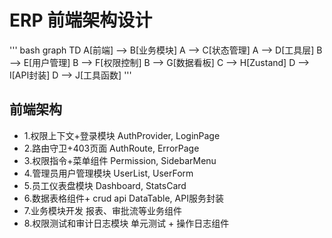 # ERP 前端架构设计

''' bash
graph TD
    A[前端] --> B[业务模块]
    A --> C[状态管理]
    A --> D[工具层]
    B --> E[用户管理]
    B --> F[权限控制]
    B --> G[数据看板]
    C --> H[Zustand]
    D --> I[API封装]
    D --> J[工具函数]
'''
## 前端架构
- 1.权限上下文+登录模块 AuthProvider, LoginPage
- 2.路由守卫+403页面
AuthRoute, ErrorPage
- 3.权限指令+菜单组件
Permission, SidebarMenu
- 4.管理员用户管理模块
UserList, UserForm
- 5.员工仪表盘模块
	Dashboard, StatsCard
- 6.数据表格组件+ crud api
	DataTable, API服务封装
- 7.业务模块开发
报表、审批流等业务组件
- 8.权限测试和审计日志模块
单元测试 + 操作日志组件